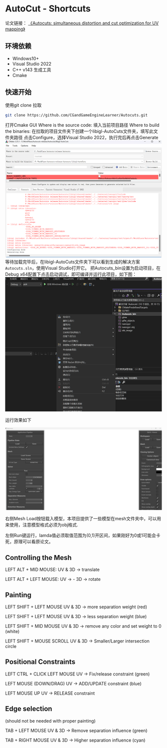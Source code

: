 AutoCut - Shortcuts
===================

论文链接：
[《Autocuts: simultaneous distortion and cut optimization for UV mapping》](https://dl.acm.org/doi/10.1145/3130800.3130845)

## 环境依赖
- Windows10+
- Visual Studio 2022
- C++ v143 生成工具
- Cmake
## 快速开始

使用git clone 拉取
```bash
git clone https://github.com/CGandGameEngineLearner/Autocuts.git
```
打开Cmake GUI
Where is the source code: 填入当前项目路径
Where to build the binaries: 在拉取的项目文件夹下创建一个libigl-AutoCuts文件夹，填写此文件夹路径
点击Configure，选择Visual Studio 2022，执行完后再点击Generate
![Cmake GUI](./illustration/p1.png)
等待加载完毕后，在libigl-AutoCuts文件夹下可以看到生成的解决方案`Autocuts.sln`，使用Visual Studio打开它。
把Autocuts_bin设置为启动项目，在Debug x64配置下点击启动调试，即可编译并运行此项目，如下图：
![Cmake GUI](./illustration/p2.png)

运行效果如下

![运行截图](./illustration/p3.png)

右侧Mesh Load按钮载入模型，本项目提供了一些模型在mesh文件夹中，可以用来使用，注意模型格式必须为obj格式.

左侧Run键运行，lamda值必须取值范围为(0,1)开区间，如果刚好为0或1可能会卡死，原理可以看原论文。

Controlling the Mesh
--------------------
LEFT ALT + MID MOUSE:
	UV & 3D -> translate
	
LEFT ALT + LEFT MOUSE:
	UV -> -
	3D -> rotate
	
Painting
--------
LEFT SHIFT + LEFT MOUSE
	UV & 3D -> more separation weight (red)

LEFT SHIFT + LEFT MOUSE
	UV & 3D -> less separation weight (blue)

LEFT SHIFT + MID MOUSE
	UV & 3D -> remove any color and set weight to 0 (white)

LEFT SHIFT + MOUSE SCROLL
	UV & 3D -> Smaller/Larger intersection circle
	
Positional Constraints
----------------------
LEFT CTRL + CLICK LEFT MOUSE
	UV -> Fix/release constraint (green)
	
LEFT MOUSE (DOWN/DRAG)
	UV -> ADD/UPDATE constraint (blue)
	
LEFT MOUSE UP
	UV -> RELEASE constraint
	
Edge selection
--------------
(should not be needed with proper painting)
	
TAB + LEFT MOUSE
	UV & 3D -> Remove separation influence (green)
	
TAB + RIGHT MOUSE
	UV & 3D -> Higher separation influence (cyan)
